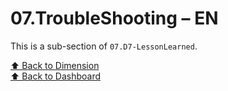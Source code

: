 # 07.TroubleShooting – EN

This is a sub-section of `07.D7-LessonLearned`.

[⬆ Back to Dimension](../index.md)  
[⬆ Back to Dashboard](../../index.md)
